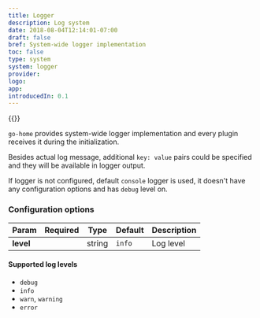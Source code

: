 ```yaml
---
title: Logger
description: Log system
date: 2018-08-04T12:14:01-07:00
draft: false
bref: System-wide logger implementation
toc: false
type: system
system: logger
provider:
logo:
app:
introducedIn: 0.1
---
```

{{<provider>}}

`go-home` provides system-wide logger implementation and every plugin receives it during the initialization. 

Besides actual log message, additional `key: value` pairs could be specified and they will be available in logger output. 

If logger is not configured, default `console` logger is used, it doesn't have any configuration options and has `debug` level on.

### Configuration options

| Param | Required | Type | Default | Description |
|-------|----------|------|---------|-------------|
| **level** || string | `info` | Log level | 

#### Supported log levels
* `debug`
* `info`
* `warn`, `warning`
* `error`